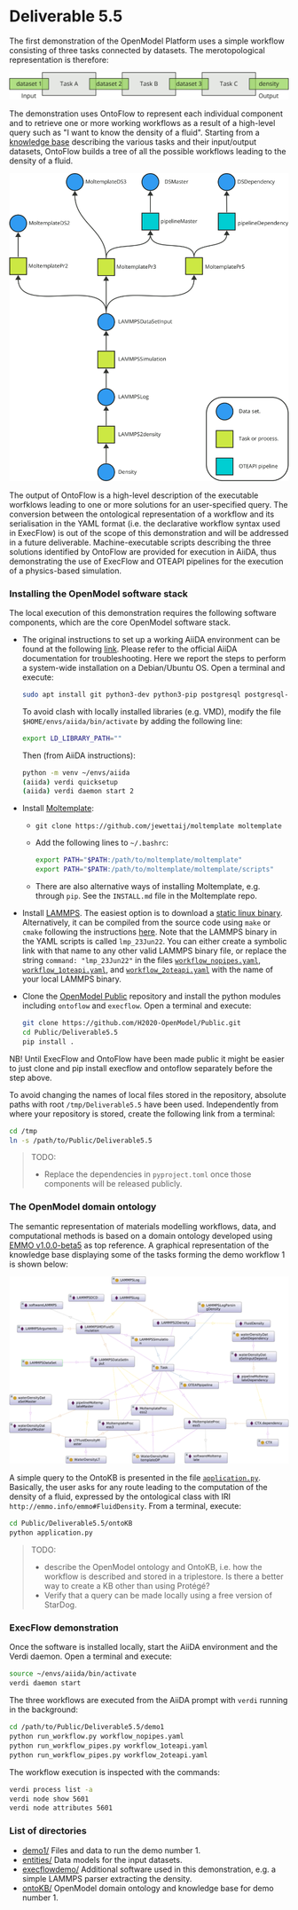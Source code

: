 # Deliverable 5.5
The first demonstration of the OpenModel Platform uses a simple workflow consisting of three tasks connected by datasets. The merotopological representation is therefore:

![Merotopological representation of workflow 1.](../images/demo1_merotopology.png)

The demonstration uses OntoFlow to represent each individual component and to retrieve one or more working workflows as a result of a high-level query such as "I want to know the density of a fluid". Starting from a [knowledge base](./ontoKB/individuals.ttl) describing the various tasks and their input/output datasets, OntoFlow builds a tree of all the possible workflows leading to the density of a fluid.

![Possible workflows leading to the density of a fluid.](../images/ontoflow_demo2.png)

The output of OntoFlow is a high-level description of the executable worfklows leading to one or more solutions for an user-specified query. The conversion between the ontological representation of a workflow and its serialisation in the YAML format (i.e. the declarative workflow syntax used in ExecFlow) is out of the scope of this demonstration and will be addressed in a future deliverable. Machine-executable scripts describing the three solutions identified by OntoFlow are provided for execution in AiiDA, thus demonstrating the use of ExecFlow and OTEAPI pipelines for the execution of a physics-based simulation.

### Installing the OpenModel software stack

The local execution of this demonstration requires the following software components, which are the core OpenModel software stack.

* The original instructions to set up a working AiiDA environment can be found at the following [link](https://aiida.readthedocs.io/projects/aiida-core/en/latest/intro/get_started.html). Please refer to the official AiiDA documentation for troubleshooting. Here we report  the steps to perform a system-wide installation on a Debian/Ubuntu OS. Open a terminal and execute:

  ```bash
  sudo apt install git python3-dev python3-pip postgresql postgresql-server-dev-all postgresql-client rabbitmq-server
  ```

  To avoid clash with locally installed libraries (e.g. VMD), modify the file `$HOME/envs/aiida/bin/activate` by adding the following line:

  ```bash
  export LD_LIBRARY_PATH=""
  ```

  Then (from AiiDA instructions):

  ```bash
  python -m venv ~/envs/aiida
  (aiida) verdi quicksetup
  (aiida) verdi daemon start 2
  ```

* Install [Moltemplate](http://www.moltemplate.org/download.html):

  * `git clone https://github.com/jewettaij/moltemplate moltemplate `

  * Add the following lines to `~/.bashrc`:

    ```bash
    export PATH="$PATH:/path/to/moltemplate/moltemplate"
    export PATH="$PATH:/path/to/moltemplate/moltemplate/scripts"
    ```

  * There are also alternative ways of installing Moltemplate, e.g. through `pip`. See the `INSTALL.md` file in the Moltemplate repo.

* Install [LAMMPS](https://lammps.org).
  The easiest option is to download a [static linux binary](https://download.lammps.org/static/). Alternatively, it can be compiled from the source code using `make` or `cmake` following the instructions [here](https://docs.lammps.org/Install.html). Note that the LAMMPS binary in the YAML scripts is called `lmp_23Jun22`. You can either create a symbolic link with that name to any other valid LAMMPS binary file, or replace the string `command: "lmp_23Jun22"` in the files [`workflow_nopipes.yaml`](./demo1/workflow_nopipes.yaml), [`workflow_1oteapi.yaml`](./demo1/workflow_1oteapi.yaml), and [`workflow_2oteapi.yaml`](./demo1/workflow_2oteapi.yaml) with the name of your local LAMMPS binary.


* Clone the [OpenModel Public](https://github.com/H2020-OpenModel/Public) repository and install the python modules including `ontoflow` and `execflow`. Open a terminal and execute:
  ```bash
  git clone https://github.com/H2020-OpenModel/Public.git
  cd Public/Deliverable5.5
  pip install .
  ```
NB! Until ExecFlow and OntoFlow have been made public it might be easier to just clone and pip install execflow and ontoflow separately before the step above.

  To avoid changing the names of local files stored in the repository, absolute paths with root `/tmp/Deliverable5.5` have been used. Independently from where your repository is stored, create the following link from a terminal:
  
  ```bash
  cd /tmp
  ln -s /path/to/Public/Deliverable5.5
  ```

> TODO: 
>
> * Replace the dependencies in `pyproject.toml` once those components will be released publicly.


### The OpenModel domain ontology

The semantic representation of materials modelling workflows, data, and computational methods is based on a domain ontology developed using [EMMO v1.0.0-beta5](https://github.com/emmo-repo/EMMO/tree/1.0.0-beta5) as top reference. A graphical representation of the knowledge base displaying some of the tasks forming the demo workflow 1 is shown below:

![Graphical representation of the Knowledge Base.](../images/knowledgebase1.png)

A simple query to the OntoKB is presented in the file [`application.py`](./ontoKB/application.py). Basically, the user asks for any route leading to the computation of the density of a fluid, expressed by the ontological class with IRI `http://emmo.info/emmo#FluidDensity`. From a terminal, execute:

```bash
cd Public/Deliverable5.5/ontoKB 
python application.py
```

> TODO: 
>
> * describe the OpenModel ontology and OntoKB, i.e. how the workflow is described and stored in a triplestore. Is there a better way to create a KB other than using Protégé?
> * Verify that a query can be made locally using a free version of StarDog.

### ExecFlow demonstration

Once the software is installed locally, start the AiiDA environment and the Verdi daemon. Open a terminal and execute:

```bash
source ~/envs/aiida/bin/activate
verdi daemon start
```

The three workflows are executed from the AiiDA prompt with `verdi` running in the background:

```bash
cd /path/to/Public/Deliverable5.5/demo1
python run_workflow.py workflow_nopipes.yaml
python run_workflow_pipes.py workflow_1oteapi.yaml
python run_workflow_pipes.py workflow_2oteapi.yaml
```

The workflow execution is inspected with the commands:

```bash
verdi process list -a
verdi node show 5601
verdi node attributes 5601
```

### List of directories

* [demo1/](./demo1) Files and data to run the demo number 1.
* [entities/](./entities) Data models for the input datasets.
* [execflowdemo/](./execflowdemo) Additional software used in this demonstration, e.g. a simple LAMMPS parser extracting the density.
* [ontoKB/](./ontoKB) OpenModel domain ontology and knowledge base for demo number 1.

